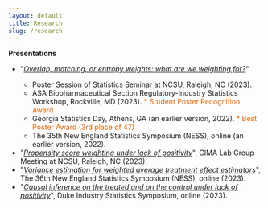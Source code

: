 ```yaml
---
layout: default
title: Research
slug: /research
---
```


<b> Presentations </b> 

<ul>
  <li>"<a href="https://yiliu1998.github.io/poster/OWWWF_Poster.pdf" target="_blank"><em>Overlap, matching, or entropy weights: what are we weighting for?</em></a>"</li>
  <ul>
      <li> Poster Session of Statistics Seminar at NCSU, Raleigh, NC (2023). </li>
      <li> ASA Biopharmaceutical Section Regulatory-Industry Statistics Workshop, Rockville, MD (2023). <font color="#de6407"> * Student Poster Recognition Award</font> </li>
      <li> Georgia Statistics Day, Athens, GA (an earlier version, 2022). <font color="#de6407"> * Best Poster Award (3rd place of 47)</font> </li>
      <li> The 35th New England Statistics Symposium (NESS), online (an earlier version, 2022). </li>
  </ul>  
  <li> "<a href="https://yiliu1998.github.io/slides/CIMA_Fall_2023.pdf" target="_blank"><em>Propensity score weighting under lack of positivity</em></a>", CIMA Lab Group Meeting at NCSU, Raleigh, NC (2023). </li>
  <li> "<a href="https://yiliu1998.github.io/slides/NESS_2023_Poster.pdf" target="_blank"><em>Variance estimation for weighted average treatment effect estimators</em></a>", The 36th New England Statistics Symposium (NESS), online (2023). </li>
  <li> "<a href="https://yiliu1998.github.io/slides/DISS_2023_Slides.pdf" target="_blank"><em>Causal inference on the treated and on the control under lack of positivity</em></a>", Duke Industry Statistics Symposium, online (2023). </li>
</ul>
